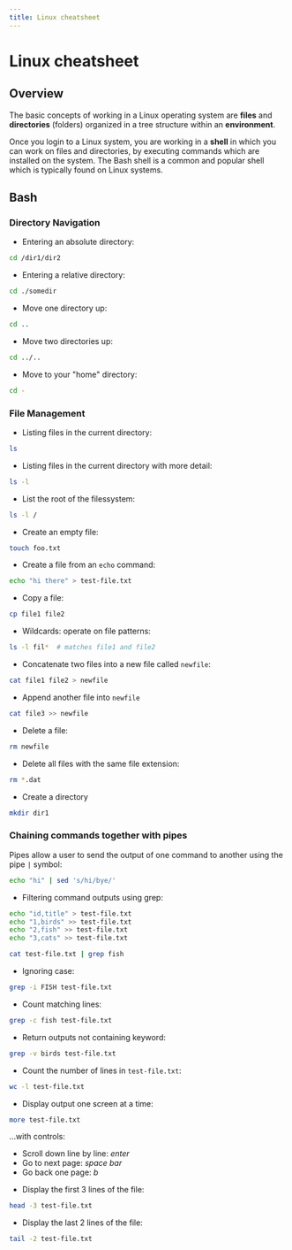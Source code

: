 ```yaml
---
title: Linux cheatsheet
---
```


# Linux cheatsheet

## Overview

The basic concepts of working in a Linux operating system are **files** and **directories** (folders) organized in
a tree structure within an **environment**.

Once you login to a Linux system, you are working in a **shell** in which you can work on files and directories,
by executing commands which are installed on the system.  The Bash shell is a common and popular shell which
is typically found on Linux systems.

## Bash

### Directory Navigation

* Entering an absolute directory:

```bash
cd /dir1/dir2
```

* Entering a relative directory:

```bash
cd ./somedir
```

* Move one directory up:

```bash
cd ..
```

* Move two directories up:

```bash
cd ../..
```

* Move to your "home" directory:

```bash
cd -
```

### File Management

* Listing files in the current directory:

```bash
ls
```

* Listing files in the current directory with more detail:

```bash
ls -l
```

* List the root of the filessystem:

```bash
ls -l /
```

* Create an empty file:

```bash
touch foo.txt
```

* Create a file from an `echo` command:

```bash
echo "hi there" > test-file.txt
```

* Copy a file:

```bash
cp file1 file2
```

* Wildcards: operate on file patterns:

```bash
ls -l fil*  # matches file1 and file2
```

* Concatenate two files into a new file called `newfile`:

```bash
cat file1 file2 > newfile
```

* Append another file into `newfile`

```bash
cat file3 >> newfile
```

* Delete a file:

```bash
rm newfile
```

* Delete all files with the same file extension:

```bash
rm *.dat
```

* Create a directory

```bash
mkdir dir1
```

### Chaining commands together with pipes

Pipes allow a user to send the output of one command to another using the pipe `|` symbol:

```bash
echo "hi" | sed 's/hi/bye/'
```

* Filtering command outputs using grep:


```bash
echo "id,title" > test-file.txt
echo "1,birds" >> test-file.txt
echo "2,fish" >> test-file.txt
echo "3,cats" >> test-file.txt

cat test-file.txt | grep fish
```

* Ignoring case:

```bash
grep -i FISH test-file.txt
```

* Count matching lines:

```bash
grep -c fish test-file.txt
```

* Return outputs not containing keyword:

```bash
grep -v birds test-file.txt
```

* Count the number of lines in `test-file.txt`:

```bash
wc -l test-file.txt
```

* Display output one screen at a time:

```bash
more test-file.txt
```

...with controls:

- Scroll down line by line: *enter*
- Go to next page: *space bar*
- Go back one page: *b*

* Display the first 3 lines of the file:

```bash
head -3 test-file.txt
```

* Display the last 2 lines of the file:

```bash
tail -2 test-file.txt
```
